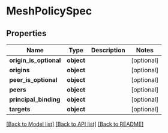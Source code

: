 # MeshPolicySpec

## Properties
Name | Type | Description | Notes
------------ | ------------- | ------------- | -------------
**origin_is_optional** | **object** |  | [optional] 
**origins** | **object** |  | [optional] 
**peer_is_optional** | **object** |  | [optional] 
**peers** | **object** |  | [optional] 
**principal_binding** | **object** |  | [optional] 
**targets** | **object** |  | [optional] 

[[Back to Model list]](../README.md#documentation-for-models) [[Back to API list]](../README.md#documentation-for-api-endpoints) [[Back to README]](../README.md)

